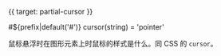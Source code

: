 {{ target: partial-cursor }}

#${prefix|default('#')} cursor(string) = 'pointer'

鼠标悬浮时在图形元素上时鼠标的样式是什么。同 CSS 的 `cursor`。
